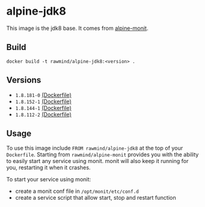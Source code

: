 alpine-jdk8
=============

This image is the jdk8 base. It comes from [alpine-monit][alpine-monit].

## Build

```
docker build -t rawmind/alpine-jdk8:<version> .
```

## Versions

- `1.8.181-0` [(Dockerfile)](https://github.com/rawmind0/alpine-jdk8/blob/1.8.181-0/Dockerfile)
- `1.8.152-1` [(Dockerfile)](https://github.com/rawmind0/alpine-jdk8/blob/1.8.152-1/Dockerfile)
- `1.8.144-1` [(Dockerfile)](https://github.com/rawmind0/alpine-jdk8/blob/1.8.144-1/Dockerfile)
- `1.8.112-2` [(Dockerfile)](https://github.com/rawmind0/alpine-jdk8/blob/1.8.112-2/Dockerfile)


## Usage

To use this image include `FROM rawmind/alpine-jdk8` at the top of your `Dockerfile`. Starting from `rawmind/alpine-monit` provides you with the ability to easily start any service using monit. monit will also keep it running for you, restarting it when it crashes.

To start your service using monit:

- create a monit conf file in `/opt/monit/etc/conf.d`
- create a service script that allow start, stop and restart function

[alpine-monit]: https://github.com/rawmind0/alpine-monit/
[jdk8]: http://www.oracle.com/technetwork/java/javase/downloads/jdk8-downloads-2133151.html